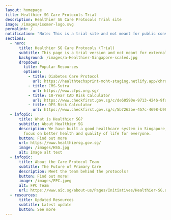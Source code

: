 ```yaml
---
layout: homepage
title: Healthier SG Care Protocols Trial
description: Healthier SG Care Protocols Trial site
image: /images/isomer-logo.svg
permalink: /
notification: "Note: This is a trial site and not meant for public consumption."
sections:
  - hero:
      title: Healthier SG Care Protocols (Trial)
      subtitle: This page is a trial version and not meant for external circulation
      background: /images/a-Healthier-Singapore-scaled.jpg
      dropdown:
        title: Popular Resources
        options:
          - title: Diabetes Care Protocol
            url: https://healthtechsprint-moht-staging.netlify.app/chronic-care-protocol/diabetes/
          - title: CMS-Sutra
            url: https://www.cfps.org.sg/
          - title: 10-Year CAD Risk Calculator
            url: https://www.checkfirst.gov.sg/c/de60590e-9713-424b-9fa0-f69466913622
          - title: DFS Risk Calculator
            url: https://www.checkfirst.gov.sg/c/5b7263be-457c-4698-b989-2249901ab992
  - infopic:
      title: What is Healthier SG?
      subtitle: About Healthier SG
      description: We have built a good healthcare system in Singapore, but we need to
        focus on better health and quality of life for everyone.
      button: Find out more
      url: https://www.healthiersg.gov.sg/
      image: /images/HSG.jpg
      alt: Image alt text
  - infopic:
      title: About the Care Protocol Team
      subtitle: The Future of Primary Care
      description: Meet the team behind the protocols!
      button: Find out more!
      image: /images/FPC.jpeg
      alt: FPC Team
      url: https://www.aic.sg/about-us/Pages/Initiatives/Healthier-SG.aspx
  - resources:
      title: Updated Resources
      subtitle: Latest update
      button: See more
---
```


